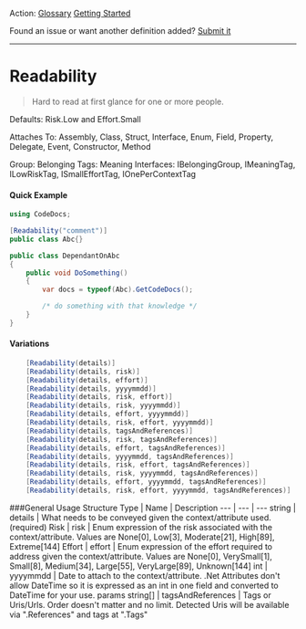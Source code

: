 Action: [Glossary]() [Getting Started]()

Found an issue or want another definition added? [Submit it](https://github.com/rskopecek/CodeDocs/issues/new)


---

Readability
====================

> Hard to read at first glance for one or more people.

Defaults: Risk.Low and Effort.Small

Attaches To: Assembly, Class, Struct, Interface, Enum, Field, Property, Delegate, Event, Constructor, Method

Group: Belonging
Tags: Meaning
Interfaces: IBelongingGroup, IMeaningTag, ILowRiskTag, ISmallEffortTag, IOnePerContextTag

#### Quick Example
```csharp
using CodeDocs;

[Readability("comment")]
public class Abc{}

public class DependantOnAbc
{
	public void DoSomething()
	{
		var docs = typeof(Abc).GetCodeDocs();

		/* do something with that knowledge */
	}
}
```

#### Variations
```csharp
    [Readability(details)]
    [Readability(details, risk)]
    [Readability(details, effort)]
    [Readability(details, yyyymmdd)]
    [Readability(details, risk, effort)]
    [Readability(details, risk, yyyymmdd)]
    [Readability(details, effort, yyyymmdd)]
    [Readability(details, risk, effort, yyyymmdd)]
    [Readability(details, tagsAndReferences)]
    [Readability(details, risk, tagsAndReferences)]
    [Readability(details, effort, tagsAndReferences)]
    [Readability(details, yyyymmdd, tagsAndReferences)]
    [Readability(details, risk, effort, tagsAndReferences)]
    [Readability(details, risk, yyyymmdd, tagsAndReferences)]
    [Readability(details, effort, yyyymmdd, tagsAndReferences)]
    [Readability(details, risk, effort, yyyymmdd, tagsAndReferences)]
```

###General Usage Structure
Type | Name | Description
--- | --- | ---
string | details | What needs to be conveyed given the context/attribute used. (required)
Risk | risk | Enum expression of the risk associated with the context/attribute.  Values are None[0], Low[3], Moderate[21], High[89], Extreme[144]
Effort | effort | Enum expression of the effort required to address given the context/attribute.  Values are None[0], VerySmall[1], Small[8], Medium[34], Large[55], VeryLarge[89], Unknown[144]
int | yyyymmdd | Date to attach to the context/attribute.  .Net Attributes don't allow DateTime so it is expressed as an int in one field and converted to DateTime for your use.
params string[] | tagsAndReferences | Tags or Uris/Urls. Order doesn't matter and no limit.  Detected Uris will be available via ".References" and tags at ".Tags"